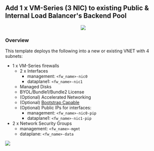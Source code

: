 ## Add 1 x VM-Series (3 NIC) to existing Public & Internal Load Balancer's Backend Pool
<p align="center">
<img src="https://raw.githubusercontent.com/wwce/azure-arm/master/azure-arm-mclimans/standard_deployments/v1/images/2fw_3nic_avset_intlb_extlb.png">
</p>

### Overview
This template deploys the following into a new or existing VNET with 4 subnets:
* 1 x VM-Series firewalls
    * 2 x Interfaces
        * management: `<fw_name>-nic0`
        * dataplane1: `<fw_name>-nic1`
    * Managed Disks
    * BYOL/Bundle1/Bundle2 License
    * (Optional) Accelerated Networking
    * (Optional) [Bootstrap Capable](https://docs.paloaltonetworks.com/vm-series/8-1/vm-series-deployment/bootstrap-the-vm-series-firewall/bootstrap-the-vm-series-firewall-in-azure)
    * (Optional) Public IPs for interfaces:
        * management: `<fw_name>-nic0-pip`
        * dataplane1: `<fw_name>-nic1-pip`
* 2 x Network Security Groups
    *  management: `<fw_name>-mgmt`
    *  dataplane: `<fw_name>-data`


[<img src="http://azuredeploy.net/deploybutton.png"/>](https://portal.azure.com/#create/Microsoft.Template/uri/https%3A%2F%2Fraw.githubusercontent.com%2Fwwce%2Fazure-arm%2Fmaster%2Fazure-arm-mclimans%2Fstandard_deployments%2Fv1%2F2fw_2nic_avset_intlb%2F%2Fadd_vmseries%2FazureDeploy.json)
